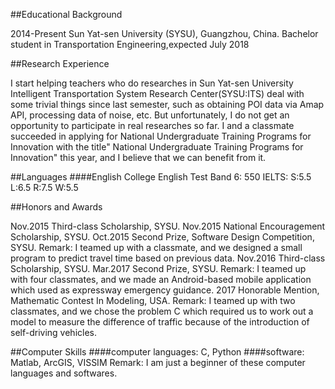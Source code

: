 
##Educational Background

2014-Present Sun Yat-sen University (SYSU), Guangzhou, China.
Bachelor student in Transportation Engineering,expected July 2018


##Research Experience

I start helping teachers who do researches in Sun Yat-sen University Intelligent Transportation System Research Center(SYSU:ITS) deal with some trivial things since last
semester, such as obtaining POI data via Amap API, processing data of noise, etc. But
unfortunately, I do not get an opportunity to participate in real researches so far.
I and a classmate succeeded in applying for National Undergraduate Training Programs
for Innovation with the title" National Undergraduate Training Programs for Innovation"
this year, and I believe that we can benefit from it.


##Languages
####English  College English Test Band 6: 550
             IELTS: S:5.5 L:6.5 R:7.5 W:5.5
			 
##Honors and Awards

Nov.2015 Third-class Scholarship, SYSU.
Nov.2015 National Encouragement Scholarship, SYSU.
Oct.2015 Second Prize, Software Design Competition, SYSU.
Remark: I teamed up with a classmate, and we designed a small program to predict travel time
based on previous data.
Nov.2016 Third-class Scholarship, SYSU.
Mar.2017 Second Prize, SYSU.
Remark: I teamed up with four classmates, and we made an Android-based mobile application
which used as expressway emergency guidance.
2017 Honorable Mention, Mathematic Contest In Modeling, USA.
Remark: I teamed up with two classmates, and we chose the problem C which required us to
work out a model to measure the difference of traffic because of the introduction of self-driving
vehicles.


##Computer Skills
####computer languages: C, Python
####software: Matlab, ArcGIS, VISSIM
Remark: I am just a beginner of these computer languages and softwares.

